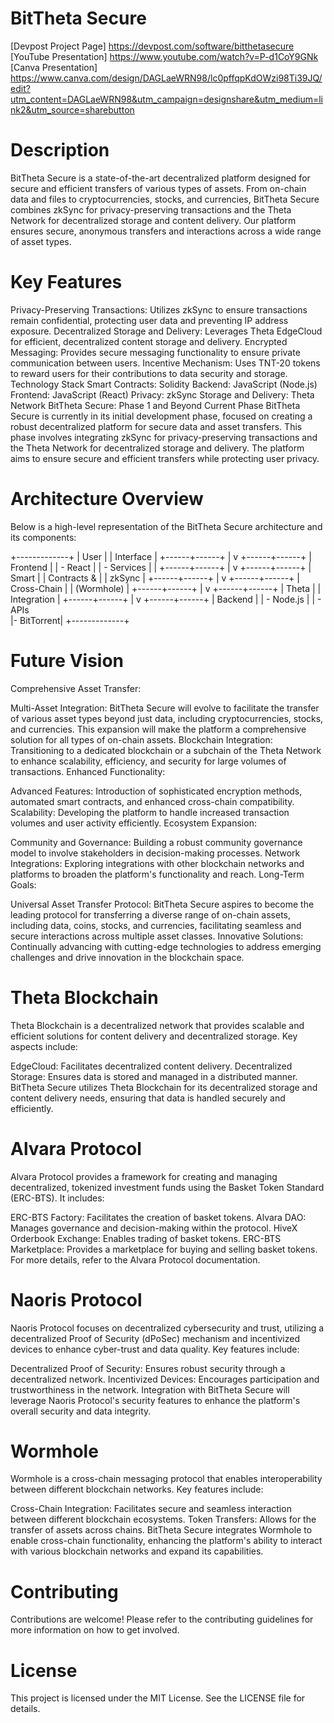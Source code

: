 
# BitTheta Secure
[Devpost Project Page] https://devpost.com/software/bitthetasecure
[YouTube Presentation] https://www.youtube.com/watch?v=P-d1CoY9GNk
[Canva Presentation] https://www.canva.com/design/DAGLaeWRN98/lc0pffqpKdOWzi98Ti39JQ/edit?utm_content=DAGLaeWRN98&utm_campaign=designshare&utm_medium=link2&utm_source=sharebutton


# Description
BitTheta Secure is a state-of-the-art decentralized platform designed for secure and efficient transfers of various types of assets. From on-chain data and files to cryptocurrencies, stocks, and currencies, BitTheta Secure combines zkSync for privacy-preserving transactions and the Theta Network for decentralized storage and content delivery. Our platform ensures secure, anonymous transfers and interactions across a wide range of asset types.

# Key Features
Privacy-Preserving Transactions: Utilizes zkSync to ensure transactions remain confidential, protecting user data and preventing IP address exposure.
Decentralized Storage and Delivery: Leverages Theta EdgeCloud for efficient, decentralized content storage and delivery.
Encrypted Messaging: Provides secure messaging functionality to ensure private communication between users.
Incentive Mechanism: Uses TNT-20 tokens to reward users for their contributions to data security and storage.
Technology Stack
Smart Contracts: Solidity
Backend: JavaScript (Node.js)
Frontend: JavaScript (React)
Privacy: zkSync
Storage and Delivery: Theta Network
BitTheta Secure: Phase 1 and Beyond
Current Phase
BitTheta Secure is currently in its initial development phase, focused on creating a robust decentralized platform for secure data and asset transfers. This phase involves integrating zkSync for privacy-preserving transactions and the Theta Network for decentralized storage and delivery. The platform aims to ensure secure and efficient transfers while protecting user privacy.

# Architecture Overview
Below is a high-level representation of the BitTheta Secure architecture and its components:


+-------------+
|   User      |
| Interface   |
+------+------+
       |
       v
+------+------+
|   Frontend  |
| - React     |
| - Services  |
| 
+------+------+
       |
       v
+------+------+
|   Smart     |
| Contracts & |
| zkSync      |
+------+------+
       |
       v
+------+------+
| Cross-Chain |
| (Wormhole)  |
+------+------+
       |
       v
+------+------+
| Theta       |
| Integration |
+------+------+
       |
       v
+------+------+
|   Backend   |
| - Node.js   |
| - APIs   
|- BitTorrent|
+-------------+



# Future Vision
Comprehensive Asset Transfer:

Multi-Asset Integration: BitTheta Secure will evolve to facilitate the transfer of various asset types beyond just data, including cryptocurrencies, stocks, and currencies. This expansion will make the platform a comprehensive solution for all types of on-chain assets.
Blockchain Integration: Transitioning to a dedicated blockchain or a subchain of the Theta Network to enhance scalability, efficiency, and security for large volumes of transactions.
Enhanced Functionality:

Advanced Features: Introduction of sophisticated encryption methods, automated smart contracts, and enhanced cross-chain compatibility.
Scalability: Developing the platform to handle increased transaction volumes and user activity efficiently.
Ecosystem Expansion:

Community and Governance: Building a robust community governance model to involve stakeholders in decision-making processes.
Network Integrations: Exploring integrations with other blockchain networks and platforms to broaden the platform's functionality and reach.
Long-Term Goals:

Universal Asset Transfer Protocol: BitTheta Secure aspires to become the leading protocol for transferring a diverse range of on-chain assets, including data, coins, stocks, and currencies, facilitating seamless and secure interactions across multiple asset classes.
Innovative Solutions: Continually advancing with cutting-edge technologies to address emerging challenges and drive innovation in the blockchain space.

# Theta Blockchain
Theta Blockchain is a decentralized network that provides scalable and efficient solutions for content delivery and decentralized storage. Key aspects include:

EdgeCloud: Facilitates decentralized content delivery.
Decentralized Storage: Ensures data is stored and managed in a distributed manner.
BitTheta Secure utilizes Theta Blockchain for its decentralized storage and content delivery needs, ensuring that data is handled securely and efficiently.



# Alvara Protocol
Alvara Protocol provides a framework for creating and managing decentralized, tokenized investment funds using the Basket Token Standard (ERC-BTS). It includes:

ERC-BTS Factory: Facilitates the creation of basket tokens.
Alvara DAO: Manages governance and decision-making within the protocol.
HiveX Orderbook Exchange: Enables trading of basket tokens.
ERC-BTS Marketplace: Provides a marketplace for buying and selling basket tokens.
For more details, refer to the Alvara Protocol documentation.

# Naoris Protocol
Naoris Protocol focuses on decentralized cybersecurity and trust, utilizing a decentralized Proof of Security (dPoSec) mechanism and incentivized devices to enhance cyber-trust and data quality. Key features include:

Decentralized Proof of Security: Ensures robust security through a decentralized network.
Incentivized Devices: Encourages participation and trustworthiness in the network.
Integration with BitTheta Secure will leverage Naoris Protocol's security features to enhance the platform's overall security and data integrity.



# Wormhole
Wormhole is a cross-chain messaging protocol that enables interoperability between different blockchain networks. Key features include:

Cross-Chain Integration: Facilitates secure and seamless interaction between different blockchain ecosystems.
Token Transfers: Allows for the transfer of assets across chains.
BitTheta Secure integrates Wormhole to enable cross-chain functionality, enhancing the platform's ability to interact with various blockchain networks and expand its capabilities.

# Contributing
Contributions are welcome! Please refer to the contributing guidelines for more information on how to get involved.

# License
This project is licensed under the MIT License. See the LICENSE file for details.
